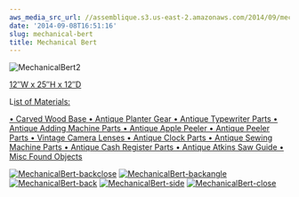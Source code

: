 ```yaml
---
aws_media_src_url: //assemblique.s3.us-east-2.amazonaws.com/2014/09/mechanicalbert2.jpg
date: '2014-09-08T16:51:16'
slug: mechanical-bert
title: Mechanical Bert
---
```


 ![MechanicalBert2](//assemblique.s3.us-east-2.amazonaws.com/2014/09/mechanicalbert2.jpg?w=423&h=1024)

 [12″W x 25″H x 12″D](https://assemblique.com/?attachment_id=2471)

 L[ist of Materials:](https://assemblique.com/?attachment_id=2471)

 [• Carved Wood Base • Antique Planter Gear • Antique Typewriter Parts • Antique Adding Machine Parts • Antique Apple Peeler • Antique Peeler Parts • Vintage Camera Lenses • Antique Clock Parts • Antique Sewing Machine Parts • Antique Cash Register Parts • Antique Atkins Saw Guide • Misc Found Objects](https://assemblique.com/?attachment_id=2471)

 [![MechanicalBert-backclose](//assemblique.s3.us-east-2.amazonaws.com/2014/09/mechanicalbert-backclose.jpg?w=602&h=903)](https://assemblique.com/?attachment_id=2472) [![MechanicalBert-backangle](//assemblique.s3.us-east-2.amazonaws.com/2014/09/mechanicalbert-backangle.jpg?w=572&h=1024)](https://assemblique.com/?attachment_id=2473) [![MechanicalBert-back](//assemblique.s3.us-east-2.amazonaws.com/2014/09/mechanicalbert-back.jpg?w=602&h=903)](https://assemblique.com/?attachment_id=2474) [![MechanicalBert-side](//assemblique.s3.us-east-2.amazonaws.com/2014/09/mechanicalbert-side.jpg?w=554&h=1024)](https://assemblique.com/?attachment_id=2475) [![MechanicalBert-close](//assemblique.s3.us-east-2.amazonaws.com/2014/09/mechanicalbert-close.jpg?w=602&h=903)](https://assemblique.com/?attachment_id=2476)